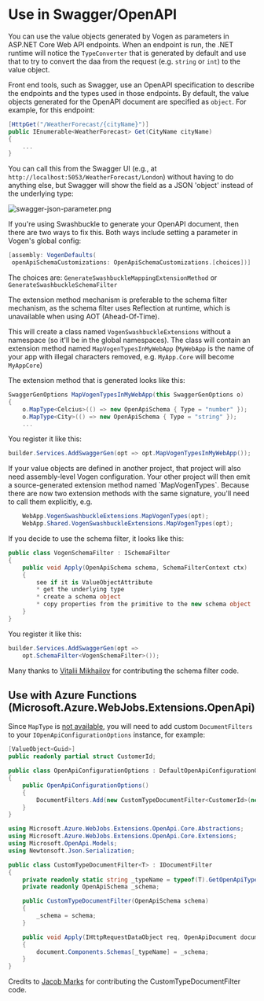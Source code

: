# Use in Swagger/OpenAPI

You can use the value objects generated by Vogen as parameters in ASP.NET Core Web API endpoints. 
When an endpoint is run, the .NET runtime will notice the `TypeConverter` that is generated by default and use that to try
to convert the daa from the request (e.g. `string` or `int`) to the value object. 

Front end tools, such as Swagger, use an OpenAPI specification to describe the endpoints and the types used in those endpoints. By default, the value objects generated for the OpenAPI document are specified as `object`. For example, for this endpoint:

```C#
[HttpGet("/WeatherForecast/{cityName}")]
public IEnumerable<WeatherForecast> Get(CityName cityName)
{
    ...
}
```

You can call this from the Swagger UI (e.g., at `http://localhost:5053/WeatherForecast/London`) without having to do anything else, but Swagger will show the field as a JSON 'object' instead of the underlying type:

<img border-effect="rounded" alt="swagger-json-parameter.png" src="swagger-json-parameter.png"/>

If you're using Swashbuckle to generate your OpenAPI document,
then there are two ways to fix this.
Both ways include setting a parameter in Vogen's global config:

```C#
[assembly: VogenDefaults(
 openApiSchemaCustomizations: OpenApiSchemaCustomizations.[choices])]
```

The choices are: `GenerateSwashbuckleMappingExtensionMethod` or `GenerateSwashbuckleSchemaFilter` 

The extension method mechanism is preferable to the schema filter mechanism, as the schema filter uses Reflection at runtime, which is unavailable when using AOT (Ahead-Of-Time).

This will create a class named `VogenSwashbuckleExtensions` without a namespace (so it'll be in the global namespaces). The class will contain an extension method named `MapVogenTypesInMyWebApp` (`MyWebApp` is the name of your app with illegal characters removed, e.g. `MyApp.Core` will become `MyAppCore`)

The extension method that is generated looks like this:
```C#
SwaggerGenOptions MapVogenTypesInMyWebApp(this SwaggerGenOptions o)
{
    o.MapType<Celcius>(() => new OpenApiSchema { Type = "number" });
    o.MapType<City>(() => new OpenApiSchema { Type = "string" });
    ...
```

You register it like this:

```C#
builder.Services.AddSwaggerGen(opt => opt.MapVogenTypesInMyWebApp());
```

<note>
If your value objects are defined in another project, that project will also need assembly-level Vogen configuration.
Your other project will then emit a source-generated extension method named `MapVogenTypes`.
Because there are now two extension methods with the same signature, you'll need to call them explicitly, e.g.

```c#
    WebApp.VogenSwashbuckleExtensions.MapVogenTypes(opt);
    WebApp.Shared.VogenSwashbuckleExtensions.MapVogenTypes(opt);
```
</note>

If you decide to use the schema filter, it looks like this:

```C#
public class VogenSchemaFilter : ISchemaFilter
{
    public void Apply(OpenApiSchema schema, SchemaFilterContext ctx)
    {
        see if it is ValueObjectAttribute
        * get the underlying type
        * create a schema object
        * copy properties from the primitive to the new schema object
    }
}
```

You register it like this:

```C#
builder.Services.AddSwaggerGen(opt => 
    opt.SchemaFilter<VogenSchemaFilter>());
```
Many thanks to [Vitalii Mikhailov](https://github.com/Aragas) for contributing the schema filter code.

## Use with Azure Functions (Microsoft.Azure.WebJobs.Extensions.OpenApi)

Since `MapType` is [not available](https://github.com/Azure/azure-functions-openapi-extension/issues/537), you will need to add custom `DocumentFilters` to your `IOpenApiConfigurationOptions` instance, for example:

```csharp
[ValueObject<Guid>]
public readonly partial struct CustomerId;
```

```csharp
public class OpenApiConfigurationOptions : DefaultOpenApiConfigurationOptions
{
    public OpenApiConfigurationOptions()
    {
        DocumentFilters.Add(new CustomTypeDocumentFilter<CustomerId>(new() { Type = "string", Format = "uuid" }));
    }
}
```

```csharp
using Microsoft.Azure.WebJobs.Extensions.OpenApi.Core.Abstractions;
using Microsoft.Azure.WebJobs.Extensions.OpenApi.Core.Extensions;
using Microsoft.OpenApi.Models;
using Newtonsoft.Json.Serialization;

public class CustomTypeDocumentFilter<T> : IDocumentFilter
{
    private readonly static string _typeName = typeof(T).GetOpenApiTypeName(new CamelCaseNamingStrategy());
    private readonly OpenApiSchema _schema;

    public CustomTypeDocumentFilter(OpenApiSchema schema)
    {
        _schema = schema;
    }

    public void Apply(IHttpRequestDataObject req, OpenApiDocument document)
    {
        document.Components.Schemas[_typeName] = _schema;
    }
}
```
Credits to [Jacob Marks](https://github.com/jacobjmarks) for contributing the CustomTypeDocumentFilter code.
